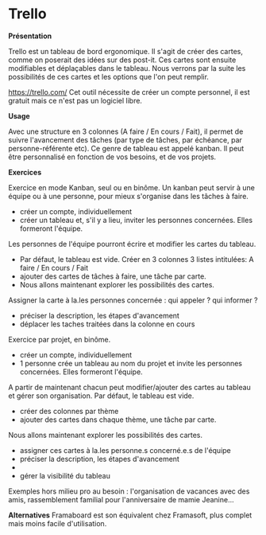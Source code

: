 # Trello

**Présentation**

Trello est un tableau de bord ergonomique.
Il s'agit de créer des cartes, comme on poserait des idées sur des post-it. Ces cartes sont ensuite modifiables et déplaçables dans le tableau. 
Nous verrons par la suite les possibilités de ces cartes et les options que l'on peut remplir.

https://trello.com/
Cet outil nécessite de créer un compte personnel, il est gratuit mais ce n'est pas un logiciel libre.

**Usage**

Avec une structure en 3 colonnes (A faire / En cours / Fait), il permet de suivre l'avancement des tâches (par type de tâches, par échéance, par personne-référente etc). Ce genre de tableau est appelé kanban.
Il peut être personnalisé en fonction de vos besoins, et de vos projets.

**Exercices**

Exercice en mode Kanban, seul ou en binôme.
Un kanban peut servir à une équipe ou à une personne, pour mieux s'organise dans les tâches à faire.

- créer un compte, individuellement
- créer un tableau et, s'il y a lieu, inviter les personnes concernées. Elles formeront l'équipe.

Les personnes de l'équipe pourront écrire et modifier les cartes du tableau.
- Par défaut, le tableau est vide. Créer en 3 colonnes 3 listes intitulées: A faire / En cours / Fait
- ajouter des cartes  de tâches à faire, une tâche par carte.
- Nous allons maintenant explorer les possibilités des cartes.

Assigner la carte à la.les personnes concernée : qui appeler ? qui informer ? 
- préciser la description, les étapes d'avancement
- déplacer les taches traitées dans la colonne en cours



Exercice par projet, en binôme.

- créer un compte, individuellement
- 1 personne crée un tableau au nom du projet et invite les personnes concernées. Elles formeront l'équipe.

A partir de maintenant chacun peut modifier/ajouter des cartes au tableau et gérer son organisation.
Par défaut, le tableau est vide.
- créer des colonnes par thème
- ajouter des cartes dans chaque thème, une tâche par carte.

Nous allons maintenant explorer les possibilités des cartes.
- assigner ces cartes à la.les personne.s concerné.e.s de l'équipe 
- préciser la description, les étapes d'avancement
- 
- gérer la visibilité du tableau

Exemples hors milieu pro au besoin : l'organisation de vacances avec des amis, rassemblement familial pour l'anniversaire de mamie Jeanine...




**Alternatives**
Framaboard est son équivalent chez Framasoft, plus complet mais moins facile d'utilisation.
